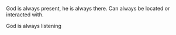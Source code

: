 God is always present, he is always there. Can always be located or interacted with.

God is always listening